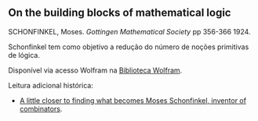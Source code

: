 ## On the building blocks of mathematical logic

SCHONFINKEL, Moses. _Gottingen Mathematical Society_ pp 356-366 1924.

Schonfinkel tem como objetivo a redução do número de noções primitivas de lógica.

Disponível via acesso Wolfram na [Biblioteca Wolfram](https://content.wolfram.com/sites/43/2020/12/Schonfinkel-OnTheBuildingBlocksOfMathematicalLogic.pdf).

Leitura adicional histórica:
- [A little closer to finding what becomes Moses Schonfinkel, inventor of combinators](https://writings.stephenwolfram.com/2021/03/a-little-closer-to-finding-what-became-of-moses-schonfinkel-inventor-of-combinators/).
